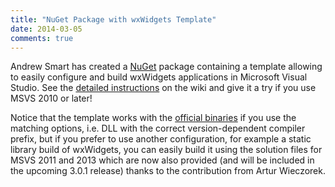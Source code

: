```yaml
---
title: "NuGet Package with wxWidgets Template"
date: 2014-03-05
comments: true
---
```


Andrew Smart has created a [NuGet][1] package containing a template allowing
to easily configure and build wxWidgets applications in Microsoft Visual
Studio. See the [detailed instructions][2] on the wiki and give it a try if
you use MSVS 2010 or later!

Notice that the template works with the [official binaries][3] if you use the
matching options, i.e. DLL with the correct version-dependent compiler prefix,
but if you prefer to use another configuration, for example a static library
build of wxWidgets, you can easily build it using the solution files for MSVS
2011 and 2013 which are now also provided (and will be included in the
upcoming 3.0.1 release) thanks to the contribution from Artur Wieczorek.

[1]: http://www.nuget.org/
[2]: http://wiki.wxwidgets.org/Microsoft_Visual_C++_NuGet
[3]: http://sourceforge.net/projects/wxwindows/files/3.0.0/binaries/
